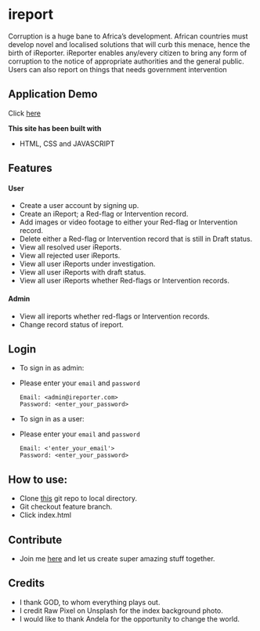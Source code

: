 # ireport
Corruption is a huge bane to Africa’s development. African countries must develop novel and localised solutions that will curb this menace, hence the birth of iReporter. iReporter enables any/every citizen to bring any form of corruption to the notice of appropriate authorities and the general public. Users can also report on things that needs government intervention

## Application Demo 
Click [here](https://neelxie.github.io/ireport/UI/)

<b>This site has been built with</b>
* HTML, CSS and JAVASCRIPT

## Features

#### User
  * Create a user account by signing up.
  * Create an iReport; a Red-flag or Intervention record.
  * Add images or video footage to either your Red-flag or Intervention record.
  * Delete either a Red-flag or Intervention record that is still in Draft status.
  * View all resolved user iReports.
  * View all rejected user iReports.
  * View all user iReports under investigation.
  * View all user iReports with draft status.
  * View all user iReports whether Red-flags or Intervention records.

#### Admin
  * View all ireports whether red-flags or Intervention records.
  * Change record status of ireport.

## Login
* To sign in as admin:
* Please enter your `email` and `password`
  ```
  Email: <admin@ireporter.com>
  Password: <enter_your_password>
  ```

* To sign in as a user:
* Please enter your `email` and `password`
  ```
  Email: <'enter_your_email'>
  Password: <enter_your_password>
  ```

## How to use:
 * Clone [this](https://github.com/neelxie/ireport.git) git repo to local directory.
 * Git checkout feature branch.
 * Click index.html

## Contribute
 * Join me [here](https://github.com/neelxie/ireport) and let us create super amazing stuff together.

## Credits
 * I thank GOD, to whom everything plays out.
 * I credit Raw Pixel on Unsplash for the index background photo.
 * I would like to thank Andela for the opportunity to change the world.
